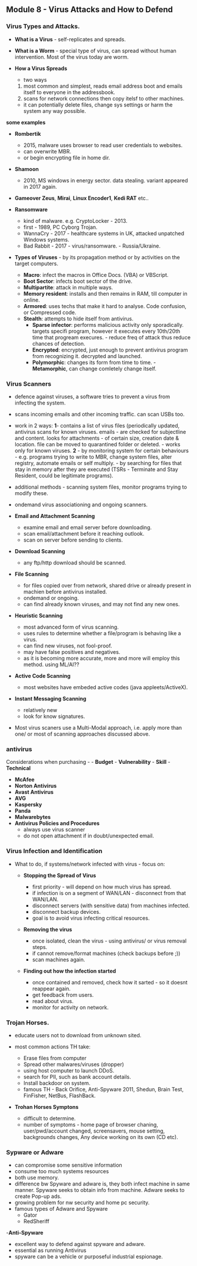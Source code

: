 ## Module 8 - Virus Attacks and How to Defend

### Virus Types and Attacks.
- **What is a Virus** - self-replicates and spreads.
- **What is a Worm** - special type of virus, can spread without human intervention. Most of the virus today are worm.

- **How a Virus Spreads**
    - two ways   
    1. most common and simplest, reads email address boot and emails itself to everyone in the addressbook.    
    2. scans for network connections then copy itelsf to other machines.
    - it can potentially delete files, change sys settings or harm the system any way possible.

**some examples**

- **Rombertik**
    - 2015, malware uses browser to read user credentials to websites.
    - can overwrite MBR.
    - or begin encrypting file in home dir.
- **Shamoon**
    - 2010, MS windows in energy sector. data stealing. variant appeared in 2017 again.

- **Gameover Zeus**, **Mirai**, **Linux Encoder1**, **Kedi RAT** etc..



- **Ransomware**
    - kind of malware. e.g. CryptoLocker - 2013.
    - first - 1989, PC Cyborg Trojan.
    - WannaCry - 2017 - healthcare systems in UK, attacked unpatched Windows systems.
    - Bad Rabbit - 2017 - virus/ransomware. - Russia/Ukraine.

- **Types of Viruses** - by its propagation method or by activities on the target computers.
    - **Macro**: infect the macros in Office Docs. (VBA) or VBScript.
    - **Boot Sector**: infects boot sector of the drive.
    - **Multipartite**: attack in multiple ways.
    - **Memory resident**: installs and then remains in RAM, till computer in online.
    - **Armored**: uses techs that make it hard to analyse. Code confusion, or Compressed code.
    - **Stealth**: attempts to hide itself from antivirus.  
        - **Sparse infector**: performs malicious activity only sporadically. targets specifi program, however it executes every 10th/20th time that progream execures. - reduce freq of attack thus reduce chances of detection.
        - **Encrypted**: encrypted, just enough to prevent antivirus program from recognizing it. decrypted and launched.
        - **Polymorphic**: changes its form from time to time. - **Metamorphic**, can change comletely change itself.

### Virus Scanners
- defence against viruses, a software tries to prevent a virus from infecting the system.
- scans incoming emails and other incoming traffic. can scan USBs too.
- work in 2 ways: **1**- contains a list of virus files (periodically updated, antivirus scans for known viruses. emails - are checked for subjectline and content. looks for attachments - of certain size, creation date & location. file can be moved to quarantined folder or deleted. - works only for known viruses. **2** - by monitoring system for certain behaviours - e.g. programs trying to write to MBR, change system files, alter registry, automate emails or self multiply. - by searching for files that stay in memory after they are executed (TSRs - Terminate and Stay Resident, could be legitimate programs).
- additional methods - scanning system files, monitor programs trying to modify these.
- ondemand virus associationing and ongoing scanners.


- **Email and Attachment Scanning**
    - examine email and email server before downloading.
    - scan email/attachment before it reaching outlook.
    - scan on server before sending to clients.

- **Download Scanning**
    - any ftp/http download should be scanned.

- **File Scanning**
    - for files copied over from network, shared drive or already present in machien before antivirus installed.
    - ondemand or ongoing.
    - can find already known viruses, and may not find any new ones.

- **Heuristic Scanning**
    - most advanced form of virus scanning.
    - uses rules to determine whether a file/program is behaving like a virus.
    - can find new viruses, not fool-proof.
    - may have false positives and negatives.
    - as it is becoming more accurate, more and more will employ this method. using ML/AI??

- **Active Code Scanning**
    - most websites have embeded active codes (java appleets/ActiveX).

- **Instant Messaging Scanning**
   - relatively new
   - look for know signatures.

- Most virus scaners use a Multi-Modal approach, i.e. apply more than one/ or most of scanning approaches discussed above.

### antivirus
Considerations when purchasing -
    - **Budget**
    - **Vulnerability**
    - **Skill**
    - **Technical**

- **McAfee**
- **Norton Antivirus**
- **Avast Antivirus**
- **AVG**
- **Kaspersky**
- **Panda**
- **Malwarebytes**
- **Antivirus Policies and Procedures**
    - always use virus scanner
    - do not open attachment if in doubt/unexpected email.

### Virus Infection and Identification
- What to do, if systems/network infected with virus - focus on:
    - **Stopping the Spread of Virus**
      - first priority - will depend on how much virus has spread.
      - if infection is on a segment of WAN/LAN - disconnect from that WAN/LAN.
      - disconnect servers (with sensitive data) from machines infected.
      - disconnect backup devices.
      - goal is to avoid virus infecting critical resources.
    - **Removing the virus**
      - once isolated, clean the virus - using antivirus/ or virus removal steps.
      - if cannot remove/format machines (check backups before ;))
      - scan machines again.

    - **Finding out how the infection started**
      - once contained and removed, check how it sarted - so it doesnt reappear again.
      - get feedback from users.
      - read about virus.
      - monitor for activity on network.

### Trojan Horses.
- educate users not to download from unknown sited.
- most common actions TH take:
  - Erase files from computer
  - Spread other malwares/viruses (dropper)
  - using host computer to launch DDoS.
  - search for PII, such as bank account details.
  - Install backdoor on system.
  - famous TH - Back Orifice, Anti-Spyware 2011, Shedun, Brain Test, FinFisher, NetBus, FlashBack.

- **Trohan Horses Symptons**
  - difficult to determine.
  - number of symptoms - home page of browser chaning, user/pwd/account changed, screensavers, mouse setting, backgrounds changes, Any device working on its own (CD etc).


### Sypware or Adware
- can compromise some sensitive information
- consume too much systems resources
- both use memory.
- difference bw Spyware and adware is, they both infect machine in same manner. Spyware seeks to obtain info from machine. Adware seeks to create Pop-up ads.
- growing problem for nw security and home pc security.
- famous types of Adware and Spyware
  - Gator
  - RedSheriff

-**Anti-Spyware**
- excellent way to defend against spyware and adware.
- essential as running Antivirus
- spyware can be a vehicle or purposeful industrial espionage.
